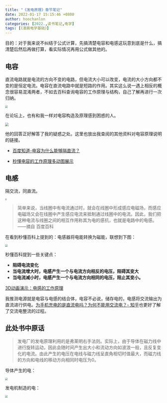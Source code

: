 ```yaml
---
title: "《发电原理》章节笔记"
date: 2022-01-17 15:15:46 +0800
author: hoochanlon
categories: [2022.,读书笔记,电学]
tags: [《漫画电学基础》]
---
```


目的：对于我来说不纠结于公式计算，先搞清楚电容和电感这玩意到底是什么，搞清楚后然后再做打算，看实际情况再用公式做其他的。 <!-- more -->

## 电容

直流电路就是电流的方向不变的电路，但电流大小可以改变，电流的大小方向都不变的是恒定电流。电容在直流电路中就是短路的作用。其实这么说一遇上相反的概念很容易混淆两者，不如去百科查询电容的工作原理与结构，自己了解再进行一次归纳。

<img src="https://s2.loli.net/2022/01/17/WwjMiLFxoyCmuZ2.png" style="zoom: 50%;" />

在论坛上，也有和我一样对电容构造及原理感到困惑的人。

<img src="https://s2.loli.net/2022/01/17/OZrekFIi6sK7DRy.png" style="zoom:67%;" />

他的回答正好解答了我的疑惑之处。这里也放出我查阅的其他资料对电容原理说明的链接。

* [百度知道-电容为什么能够隔直流？](https://zhidao.baidu.com/question/90200527.html)

* [秒懂电容的工作原理多动图展示](http://www.jmxcap.com/jmxzx/mddrdgzyld_1.html)


## 电感

隔交流，同直流。

<img src="https://s2.loli.net/2022/01/17/78ceqSAwRV2aWBF.png" style="zoom: 33%;" />

> 简单来说，当线圈中有电流通过时，就会在线圈中形成感应电磁场，而感应电磁场又会在线圈中产生感应电流来抵制通过线圈中的电流。因此，我们把这种电流与线圈之间的相互作用称其为电的感抗，也就是电路中的电感。 ——摘自 百度百科

在看到秒懂百科上提到的：电感器将电能转换为磁能，联想到下图：

<img src="https://s2.loli.net/2022/01/17/5bjvG3xP1lXZAyQ.png" style="zoom:50%;" />

秒懂百科提到一些关键点：

* **阻碍电流变化**
* **当电流增大时，电感产生一个与电流方向相反的电压，阻碍其变大**
* **当电流减小时，电感产生一个与电流方向相同的电压，阻止其变小。**

[3D动画演示：电感的工作原理](https://b23.tv/ds0Cncv)

我推测电源就是电容与电感的结合体，电容不必说，储存电的，电感将交流输出为直流进行供电。[为手机充电的是直流电吗？为何不能用交流电？- 知乎](https://www.zhihu.com/question/22723071/answer/22391586)也更好了解了交流电整流的过程。

## 此处书中原话

> 发电厂的发电原理利用的是弗莱明右手法则。实际上，由于导体在磁力线中进行旋转运动，因此会随时间产生出大小和流动方向如波浪一般，且反复变化的电流。由此产生的电压在电线与磁力线呈直角相切时值最大，而磁力线的方向和电线的移动方向相同时电压为0。

导体产生的电：

<img src="https://s2.loli.net/2022/01/17/5EdZfsAMwaHcLk3.png" style="zoom:50%;" />

发电机制造的电：

<img src="https://s2.loli.net/2022/01/17/L5cjxRrDfMs7Tdg.png"  style="zoom:50%;" />

